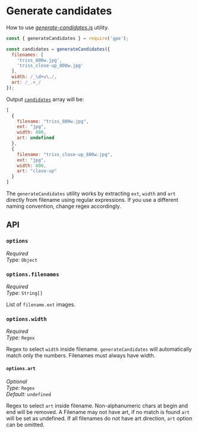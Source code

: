 # Generate candidates

How to use [*generate-candidates.js*](../lib/generate-candidates.js) utility.

```js
const { generateCandidates } = require('gpe');

const candidates = generateCandidates({
  filenames: [
    'triss_800w.jpg',
    'triss_close-up_800w.jpg'
  ],
  width: /_\d+w\./,
  art: /_.+_/
});
```

Output [`candidates`](api.md#options.candidates) array will be:

```js
[
  {
    filename: "triss_800w.jpg",
    ext: "jpg",
    width: 800,
    art: undefined
  },
  {
    filename: "triss_close-up_800w.jpg",
    ext: "jpg",
    width: 800,
    art: "close-up"
  }
]
```

The `generateCandidates` utility works by extracting `ext`, `width` and `art` directly from filename using regular expressions. If you use a different naming convention, change regex accordingly.

## API

### `options`

*Required* <br>
*Type:* `Object`

### `options.filenames`

*Required* <br>
*Type:* `String[]`

List of `filename.ext` images.

### `options.width`

*Required* <br>
*Type:* `Regex`

Regex to select `width` inside filename. `generateCandidates` will automatically match only the numbers. Filenames must always have width.

#### `options.art`

*Optional* <br>
*Type:* `Regex` <br>
*Default:* `undefined`

Regex to select `art` inside filename. Non-alphanumeric chars at begin and end will be removed. A Filename may not have art, if no match is found `art` will be set as undefined. If all filenames do not have art direction, `art` option can be omitted.
